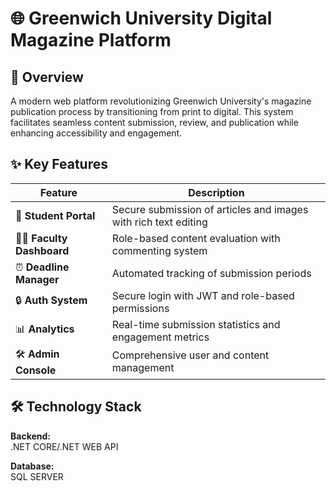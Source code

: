 # 🌐 Greenwich University Digital Magazine Platform

## 📖 Overview
A modern web platform revolutionizing Greenwich University's magazine publication process by transitioning from print to digital. This system facilitates seamless content submission, review, and publication while enhancing accessibility and engagement.

## ✨ Key Features
| Feature | Description |
|---------|-------------|
| 📝 **Student Portal** | Secure submission of articles and images with rich text editing |
| 👩‍🏫 **Faculty Dashboard** | Role-based content evaluation with commenting system |
| ⏰ **Deadline Manager** | Automated tracking of submission periods |
| 🔒 **Auth System** | Secure login with JWT and role-based permissions |
| 📊 **Analytics** | Real-time submission statistics and engagement metrics |
| 🛠 **Admin Console** | Comprehensive user and content management |

## 🛠 Technology Stack

**Backend:**  
  .NET CORE/.NET WEB API

**Database:**  
  SQL SERVER

